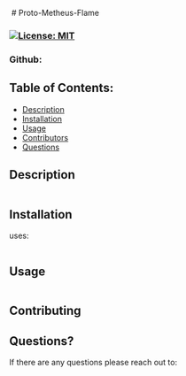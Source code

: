 # Proto-Metheus-Flame
### [![License: MIT](https://img.shields.io/badge/License-MIT-yellow.svg)](https://opensource.org/licenses/MIT)

### Github: 



## Table of Contents:

- [Description](#description)
- [Installation](#installation)
- [Usage](#usage)
- [Contributors](#contributing)
- [Questions](#questions)

## Description



  <img src="" alt="" />

## Installation
uses:

  <img src="" alt="" />

## Usage



  <img src="" alt="" />



## Contributing




## Questions?

If there are any questions please reach out to: 